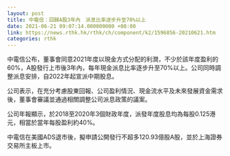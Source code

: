 ```yaml
---
layout: post
title: 中電信：回歸A股3年內　派息比率逐步升至70%以上
date: 2021-06-21 09:07:14.000000000 +08:00
link: https://news.rthk.hk/rthk/ch/component/k2/1596856-20210621.htm
categories: rthk
---
```


中電信公布，董事會同意2021年度以現金方式分配的利潤，不少於該年度盈利的60%，A股發行上市後3年內，每年現金派息比率逐步升至70%以上。公司同時調整派息安排，自2022年起宣派中期股息。

公司表示，在充分考慮股東回報、公司盈利情況、現金流水平及未來發展資金需求後，董事會審議並通過相關調整公司派息政策的議案。

公司年報顯示，於2018至2020年3個財政年度，派發年度股息均為每股0.125港元，相當於當年每股盈利約40%。

中電信在美國ADS退市後，擬申請公開發行不超多120.93億股A股，並於上海證券交易所主板上市。
